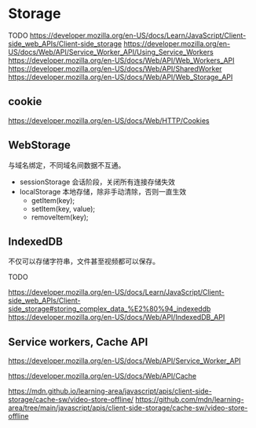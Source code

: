 # Storage

TODO
<https://developer.mozilla.org/en-US/docs/Learn/JavaScript/Client-side_web_APIs/Client-side_storage>
<https://developer.mozilla.org/en-US/docs/Web/API/Service_Worker_API/Using_Service_Workers>
<https://developer.mozilla.org/en-US/docs/Web/API/Web_Workers_API>
<https://developer.mozilla.org/en-US/docs/Web/API/SharedWorker>
<https://developer.mozilla.org/en-US/docs/Web/API/Web_Storage_API>

## cookie

<https://developer.mozilla.org/en-US/docs/Web/HTTP/Cookies>

## WebStorage

与域名绑定，不同域名间数据不互通。

* sessionStorage 会话阶段，关闭所有连接存储失效
* localStorage 本地存储，除非手动清除，否则一直生效
  * getItem(key);
  * setItem(key, value);
  * removeItem(key);

## IndexedDB

不仅可以存储字符串，文件甚至视频都可以保存。

TODO

<https://developer.mozilla.org/en-US/docs/Learn/JavaScript/Client-side_web_APIs/Client-side_storage#storing_complex_data_%E2%80%94_indexeddb>
<https://developer.mozilla.org/en-US/docs/Web/API/IndexedDB_API>

## Service workers, Cache API

<https://developer.mozilla.org/en-US/docs/Web/API/Service_Worker_API>

<https://developer.mozilla.org/en-US/docs/Web/API/Cache>

<https://mdn.github.io/learning-area/javascript/apis/client-side-storage/cache-sw/video-store-offline/>
<https://github.com/mdn/learning-area/tree/main/javascript/apis/client-side-storage/cache-sw/video-store-offline>
